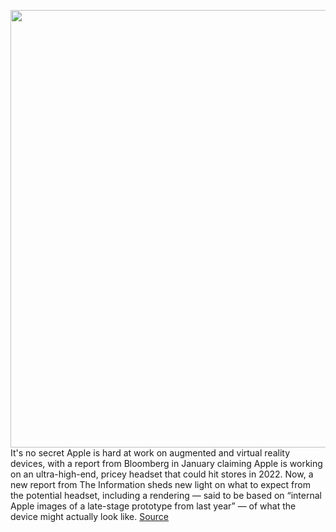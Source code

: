 <img src='https://cdn.vox-cdn.com/thumbor/Xa3OiAzUUisDRRZbhHITT6X1M2U=/0x0:2040x1360/1200x800/filters:focal(857x517:1183x843)/cdn.vox-cdn.com/uploads/chorus_image/image/68768504/acastro_180604_1777_apple_wwdc_0001.0.jpg' width='700px' /><br/>
It's no secret Apple is hard at work on augmented and virtual reality devices, with a report from Bloomberg in January claiming Apple is working on an ultra-high-end, pricey headset that could hit stores in 2022. Now, a new report from The Information sheds new light on what to expect from the potential headset, including a rendering — said to be based on “internal Apple images of a late-stage prototype from last year” — of what the device might actually look like.
<a href='https://www.theverge.com/2021/2/4/22266190/apple-vr-headset-ar-glasses-8k-displays-cameras-hand-tracking-details-report'> Source <a/>